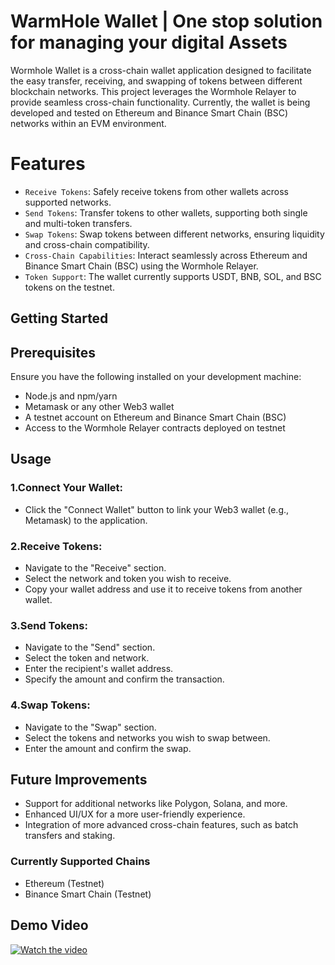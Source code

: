 # WarmHole Wallet | One stop solution for managing your digital Assets

Wormhole Wallet is a cross-chain wallet application designed to facilitate the easy transfer, receiving, and swapping of tokens between different blockchain networks. This project leverages the Wormhole Relayer to provide seamless cross-chain functionality. Currently, the wallet is being developed and tested on Ethereum and Binance Smart Chain (BSC) networks within an EVM environment.

# Features

- `Receive Tokens`: Safely receive tokens from other wallets across supported networks.
- `Send Tokens`: Transfer tokens to other wallets, supporting both single and multi-token transfers.
- `Swap Tokens`: Swap tokens between different networks, ensuring liquidity and cross-chain compatibility.
- `Cross-Chain Capabilities`: Interact seamlessly across Ethereum and Binance Smart Chain (BSC) using the Wormhole Relayer.
- `Token Support`: The wallet currently supports USDT, BNB, SOL, and BSC tokens on the testnet.

## Getting Started

## Prerequisites

Ensure you have the following installed on your development machine:

- Node.js and npm/yarn
- Metamask or any other Web3 wallet
- A testnet account on Ethereum and Binance Smart Chain (BSC)
- Access to the Wormhole Relayer contracts deployed on testnet

## Usage

### 1.Connect Your Wallet:

- Click the "Connect Wallet" button to link your Web3 wallet (e.g., Metamask) to the application.

### 2.Receive Tokens:

- Navigate to the "Receive" section.
- Select the network and token you wish to receive.
- Copy your wallet address and use it to receive tokens from another wallet.

### 3.Send Tokens:

- Navigate to the "Send" section.
- Select the token and network.
- Enter the recipient's wallet address.
- Specify the amount and confirm the transaction.

### 4.Swap Tokens:

- Navigate to the "Swap" section.
- Select the tokens and networks you wish to swap between.
- Enter the amount and confirm the swap.

## Future Improvements

- Support for additional networks like Polygon, Solana, and more.
- Enhanced UI/UX for a more user-friendly experience.
- Integration of more advanced cross-chain features, such as batch transfers and staking.

### Currently Supported Chains

- Ethereum (Testnet)
- Binance Smart Chain (Testnet)

## Demo Video

[![Watch the video](https://img.youtube.com/vi/ZzoG6yjMi5c/maxresdefault.jpg)](https://www.youtube.com/shorts/ZzoG6yjMi5c)
